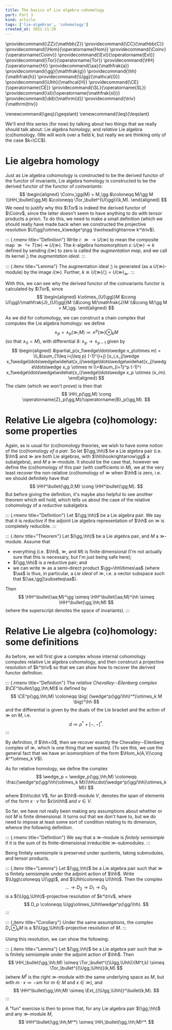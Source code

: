 ```yaml
---
title: The basics of Lie algebra cohomology
part: Part 3
kind: article
tags: ['lie-algebras', 'cohomology']
created_at: 2021-11-29
---
```


\providecommand{\ZZ}{\mathbb{Z}}
\providecommand{\CC}{\mathbb{C}}
\providecommand{\Hom}{\operatorname{Hom}}
\providecommand{\Coinv}{\operatorname{Coinv}}
\providecommand{\Ext}{\operatorname{Ext}}
\providecommand{\Tor}{\operatorname{Tor}}
\providecommand{\HH}{\operatorname{H}}
\providecommand{\aa}{\mathfrak{a}}
\providecommand{\gg}{\mathfrak{g}}
\providecommand{\hh}{\mathfrak{h}}
\providecommand{\Ugg}{\mathcal{G}}
\providecommand{\Uhh}{\mathcal{H}}
\providecommand{\CE}{\operatorname{CE}}
\providecommand{\SL}{\operatorname{SL}}
\providecommand{\sl}{\operatorname{\mathfrak{sl}}}
\providecommand{\dd}{\mathrm{d}}
\providecommand{\triv}{\mathrm{triv}}

\renewcommand{\geq}{\geqslant}
\renewcommand{\leq}{\leqslant}

We'll end this series (for now) by talking about two things that we really should talk about: Lie algebra *homology*, and *relative* Lie algebra (co)homology.
(We will work over a field $k$, but really we are thinking only of the case $k=\CC$).

<!-- more -->

# Lie algebra homology

Just as Lie algebra cohomology is constructed to be the derived functor of the functor of invariants, Lie algebra homology is constructed to be the derived functor of the functor of *coinvariants*:
$$
  \begin{aligned}
    \Coinv_\gg(M) = M_\gg &\coloneqq M/\gg M
  \\\HH_\bullet(\gg,M) &\coloneqq \Tor_\bullet^{U(\gg)}(k,M).
  \end{aligned}
$$
We need to justify why this $\Tor$ is indeed the derived functor of $\Coinv$, since the latter doesn't seem to have anything to do with tensor products a priori.
To do this, we need to make a small definition (which we should really have made back when we constructed the projective resolution $U(\gg)\otimes_k\wedge^p\gg \twoheadrightarrow k^\triv$).

::: {.rmenv title="Definition"}
Write $i\colon\gg\to U(\gg)$ to mean the composite map $\gg\hookrightarrow T(\gg)\twoheadrightarrow U(\gg)$.
The $k$-algebra homomorphism $\varepsilon\colon U(\gg)\to k$ defined by sending $i(\gg)$ to zero is called the *augmentation map*, and we call its kernel $\mathfrak{J}$ the *augmentation ideal*.
:::

::: {.itenv title="Lemma"}
The augmentation ideal $\mathfrak{J}$ is generated (as a $U(\gg)$-module) by the image $i(\gg)$.
Further, $k\cong U(\gg)/\mathfrak{J}=U(\gg)_\gg$.
:::

With this, we can see why the derived functor of the coinvariants functor is calculated by $\Tor$, since
$$
  \begin{aligned}
    k\otimes_{U(\gg)}M
    &\cong U(\gg)/\mathfrak{J}_{U(\gg)}M
  \\&\cong M/\mathfrak{J}M
  \\&\cong M/\gg M
    = M_\gg.
  \end{aligned}
$$

As we did for cohomology, we can construct a chain complex that computes the Lie algebra homology: we define
$$
  \wedge_p = \wedge_p(\gg,M) \coloneqq \wedge^p(\gg)\otimes_k M
$$
(so that $\wedge_0=M$), with differential $\partial\colon\wedge_p\to\wedge_{p-1}$ given by
$$
  \begin{aligned}
    &\partial_p(x_1\wedge\ldots\wedge x_p\otimes m) =
  \\\,&\sum_{1\leq i<j\leq p} (-1)^{i+j} [x_i,x_j]\wedge x_1\wedge\ldots\wedge\widehat{x_i}\wedge\ldots\wedge\widehat{x_j}\wedge\ldots\wedge x_p \otimes m
  \\+&\sum_{i=1}^p (-1)^i x_1\wedge\ldots\wedge\widehat{x_i}\wedge\ldots\wedge x_p \otimes (x_im).
  \end{aligned}
$$
The claim (which we won't prove) is then that
$$
  \HH_p(\gg,M) \cong \operatorname{Z}_p(\gg,M)/\operatorname{B}_p(\gg,M).
$$


# Relative Lie algebra (co)homology: some properties

Again, as is usual for (co)homology theories, we wish to have some notion of the (co)homology *of a pair*.
So let $(\gg,\hh)$ be a Lie algebra pair (i.e. $\hh$ and $\gg$ are both Lie algebras, with $\hh\hookrightarrow\gg$ a subalgebra), and $M$ a $\gg$-module.
It should be the case that, however we define the (co)homology of this pair (with coefficients in $M$), we at the very least recover the non-relative (co)homology of $\gg$ when $\hh$ is zero, i.e. we should definitely have that
$$
  \HH^\bullet(\gg,0;M) \cong \HH^\bullet(\gg;M).
$$
But before giving the definition, it's maybe also helpful to see another theorem which will hold, which tells us about the case of the relative cohomology of a *reductive* subalgebra.

::: {.rmenv title="Definition"}
Let $(\gg,\hh)$ be a Lie algebra pair.
We say that it is *reductive* if the adjoint Lie algebra representation of $\hh$ on $\gg$ is completely reducible.
:::

::: {.itenv title="Theorem"}
Let $(\gg,\hh)$ be a Lie algebra pair, and $M$ a $\gg$-module.
Assume that

- everything (i.e. $\hh$, $\gg$, and $M$) is finite dimensional (I'm not actually sure that this is necessary, but I'm just being safe here);
- $(\gg,\hh)$ is a reductive pair; and
- we can write $\gg$ as a semi-direct product $\gg=\hh\ltimes\aa$ (where $\aa$ is thus, in particular, a *Lie ideal* of $\gg$, i.e. a vector subspace such that $[\aa,\gg]\subseteq\aa$).

Then
$$
  \HH^\bullet(\aa;M)^\gg \simeq \HH^\bullet(\aa;M)^\hh \simeq \HH^\bullet(\gg,\hh;M)
$$
(where the superscript denotes the space of invariants).
:::


# Relative Lie algebra (co)homology: some definitions

As before, we will first give a complex whose internal cohomology computes relative Lie algebra cohomology, and then construct a projective resolution of $k^\triv$ so that we can show how to recover the derived functor definition.

::: {.rmenv title="Definition"}
The *relative Chevalley--Eilenberg complex $\CE^\bullet(\gg,\hh;M)$* is defined by
$$
  \CE^p(\gg,\hh;M) \coloneqq \big( (\wedge^p(\gg/\hh)^*)\otimes_k M \big)^\hh
$$
and the differential is given by the duals of the Lie bracket and the action of $\gg$ on $M$, i.e.
$$
  d \coloneqq \rho^* + [-,-]^*.
$$
:::

By definition, if $\hh=0$, then we recover exactly the Chevalley--Eilenberg complex of $\gg$, which is one thing that we wanted.
(To see this, we use the general fact that we have an isomorphism of the form $\Hom_k(A,V)\cong A^*\otimes_k V$).

As for relative homology, we define the complex
$$
  \wedge_p = \wedge_p(\gg,\hh;M) \coloneqq \frac{\wedge^p(\gg/\hh)\otimes_k M}{\hh\cdot(\wedge^p(\gg/\hh)\otimes_k M)}
$$
where $\hh\cdot V$, for an $\hh$-module $V$, denotes the span of elements of the form $x\cdot v$ for $x\in\hh$ and $v\in V$.

So far, we have not really been making any assumptions about whether or not $M$ is finite dimensional.
It turns out that we don't have to, but we do need to impose at least some sort of condition relating to its dimension, whence the following definition.

::: {.rmenv title="Definition"}
We say that a $\gg$-module is *finitely semisimple* if it is the sum of its finite-dimensional irreducible $\gg$-submodules.
:::

Being finitely semisimple is preserved under quotients, taking submodules, and tensor products.

::: {.itenv title="Lemma"}
Let $(\gg,\hh)$ be a Lie algebra pair such that $\gg$ is finitely semisimple under the adjoint action of $\hh$.
Write $\Ugg\coloneqq U(\gg)$, and $\Uhh\coloneqq U(\hh)$.
Then the complex
$$
  \ldots \to D_2 \to D_1 \to D_0
$$
is a $(\Ugg,\Uhh)$-projective resolution of $k^\triv$, where
$$
  D_p \coloneqq \Ugg\otimes_\Uhh\wedge^p(\gg/\hh).
$$
:::

::: {.itenv title="Corollary"}
Under the same assumptions, the complex $D_\bullet\otimes_k M$ is a $(\Ugg,\Uhh)$-projective resolution of $M$.
:::

Using this resolution, we can show the following:

::: {.itenv title="Lemma"}
Let $(\gg,\hh)$ be a Lie algebra pair such that $\gg$ is finitely semisimple under the adjoint action of $\hh$.
Then
$$
  \HH_\bullet(\gg,\hh;M) \simeq \Tor_\bullet^{(\Ugg,\Uhh)}(M^t,k) \simeq \Tor_\bullet^{(\Ugg,\Uhh)}(k,M)
$$
(where $M^t$ is the right $\gg$-module with the same underlying space as $M$, but with $m\cdot x\coloneqq -xm$ for $m\in M$ and $x\in\gg$), and
$$
  \HH^\bullet(\gg,\hh;M) \simeq \Ext_{(\Ugg,\Uhh)}^\bullet(k,M).
$$
:::

A "fun" exercise is then to prove that, for any Lie algebra pair $(\gg,\hh)$ and any $\gg$-module $M$,
$$
  \HH^\bullet(\gg,\hh;M^*) \simeq \HH_\bullet(\gg,\hh;M)^*.
$$